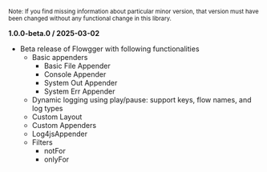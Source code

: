 
<small>Note: If you find missing information about particular minor version, that version must have been changed without any functional change in this library.</small>

**1.0.0-beta.0 / 2025-03-02**
- Beta release of Flowgger with following functionalities
  - Basic appenders
    - Basic File Appender
    - Console Appender
    - System Out Appender
    - System Err Appender
  - Dynamic logging using play/pause: support keys, flow names, and log types
  - Custom Layout
  - Custom Appenders
  - Log4jsAppender
  - Filters
    - notFor
    - onlyFor

